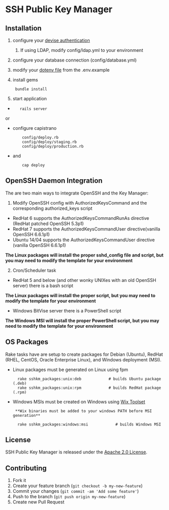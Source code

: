 # SSH Public Key Manager

## Installation

1. configure your [devise authentication](https://github.com/plataformatec/devise)
    1. If using LDAP, modify config/ldap.yml to your environment

2. configure your database connection (config/database.yml)

3. modify your [dotenv file](https://github.com/bkeepers/dotenv) from the .env.example

4. install gems

        bundle install


6. start application

  -        rails server

  or

  - configure capistrano

            config/deploy.rb
            config/deploy/staging.rb
            config/deploy/production.rb

  -  and

             cap deploy

## OpenSSH Daemon Integration
The are two main ways to integrate OpenSSH and the Key Manager:

1. Modify OpenSSH config with AuthorizedKeysCommand and the corresponding authorized_keys script

  - RedHat 6 supports the AuthorizedKeysCommandRunAs directive (RedHat patched OpenSSH 5.3p1)
  - RedHat 7 supports the AuthorizedKeysCommandUser directive(vanilla OpenSSH 6.6.1p1)
  - Ubuntu 14/04 supports the AuthorizedKeysCommandUser directive (vanilla OpenSSH 6.6.1p1)

  **The Linux packages will install the proper sshd_config file and script, but you may need to modify the template for your environment**

2. Cron/Scheduler task

  - RedHat 5 and below (and other wonky UNIXes with an old OpenSSH server) there is a bash script

  **The Linux packages will install the proper script, but you may need to modify the template for your environment**

  - Windows BitVise server there is a PowerShell script

  **The Windows MSI will install the proper PowerShell script, but you may need to modify the template for your environment**


## OS Packages

Rake tasks have are setup to create packages for Debian (Ubuntu), RedHat (RHEL, CentOS, Oracle Enterprise Linux), and Windows deployment (MSI).

* Linux packages must be generated on Linux using fpm

        rake sshkm_packages:unix:deb            # builds Ubuntu package (.deb)
        rake sshkm_packages:unix:rpm            # builds RedHat package (.rpm)

* Windows MSIs must be created on Windows using [Wix Toolset](http://wixtoolset.org/)

       **Wix binaries must be added to your windows PATH before MSI generation**

        rake sshkm_packages:windows:msi            # builds Windows MSI


## License

SSH Public Key Manager is released under the [Apache 2.0 License](http://www.apache.org/licenses/LICENSE-2.0).

## Contributing

1. Fork it
2. Create your feature branch (`git checkout -b my-new-feature`)
3. Commit your changes (`git commit -am 'Add some feature'`)
4. Push to the branch (`git push origin my-new-feature`)
5. Create new Pull Request
